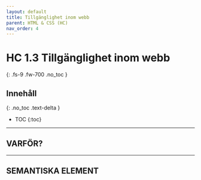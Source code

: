 ```yaml
---
layout: default
title: Tillgänglighet inom webb
parent: HTML & CSS (HC)
nav_order: 4
---
```


# HC 1.3 Tillgänglighet inom webb
{: .fs-9 .fw-700 .no_toc }

## Innehåll
{: .no_toc .text-delta }

- TOC
{:toc}

---

## VARFÖR?

---

## SEMANTISKA ELEMENT
